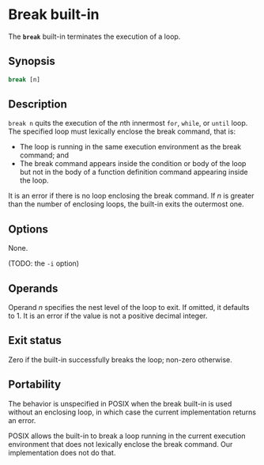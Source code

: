 # Break built-in

The **`break`** built-in terminates the execution of a loop.

## Synopsis

```sh
break [n]
```

## Description

`break n` quits the execution of the *n*th innermost `for`, `while`, or
`until` loop. The specified loop must lexically enclose the break command,
that is:

- The loop is running in the same execution environment as the break
  command; and
- The break command appears inside the condition or body of the loop but not
  in the body of a function definition command appearing inside the loop.

It is an error if there is no loop enclosing the break command.
If *n* is greater than the number of enclosing loops, the built-in exits the
outermost one.

## Options

None.

(TODO: the `-i` option)

## Operands

Operand *n* specifies the nest level of the loop to exit.
If omitted, it defaults to 1.
It is an error if the value is not a positive decimal integer.

## Exit status

Zero if the built-in successfully breaks the loop; non-zero otherwise.

## Portability

The behavior is unspecified in POSIX when the break built-in is used without
an enclosing loop, in which case the current implementation returns an
error.

POSIX allows the built-in to break a loop running in the current execution
environment that does not lexically enclose the break command. Our
implementation does not do that.
